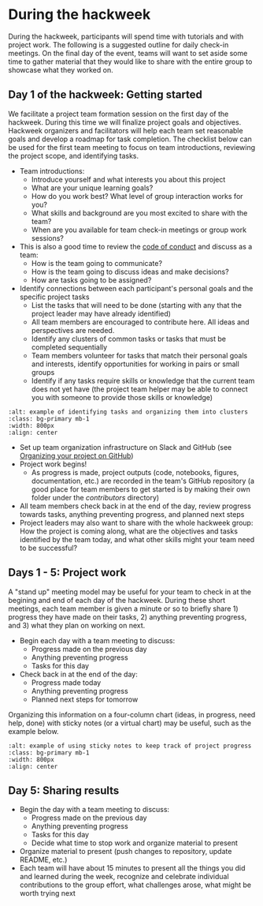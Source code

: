 # During the hackweek

During the hackweek, participants will spend time with tutorials and with project work. The following is a suggested outline for daily check-in meetings. On the final day of the event, teams will want to set aside some time to gather material that they would like to share with the entire group to showcase what they worked on.

## Day 1 of the hackweek: Getting started

We facilitate a project team formation session on the first day of the hackweek. During this time we will finalize project goals and objectives. Hackweek organizers and facilitators will help each team set reasonable goals and develop a roadmap for task completion. The checklist below can be used for the first team meeting to focus on team introductions, reviewing the project scope, and identifying tasks.

* Team introductions:
    * Introduce yourself and what interests you about this project
    * What are your unique learning goals? 
    * How do you work best? What level of group interaction works for you?
    * What skills and background are you most excited to share with the team?
    * When are you available for team check-in meetings or group work sessions?
* This is also a good time to review the [code of conduct](../CoC.md) and discuss as a team:
    * How is the team going to communicate?
    * How is the team going to discuss ideas and make decisions?
    * How are tasks going to be assigned?
* Identify connections between each participant's personal goals and the specific project tasks
  * List the tasks that will need to be done (starting with any that the project leader may have already identified)
  * All team members are encouraged to contribute here. All ideas and perspectives are needed.
  * Identify any clusters of common tasks or tasks that must be completed sequentially
  * Team members volunteer for tasks that match their personal goals and interests, identify opportunities for working in pairs or small groups
  * Identify if any tasks require skills or knowledge that the current team does not yet have (the project team helper may be able to connect you with someone to provide those skills or knowledge)
 
```{image} ../images/project-taskboard.png
:alt: example of identifying tasks and organizing them into clusters
:class: bg-primary mb-1
:width: 800px
:align: center
```

* Set up team organization infrastructure on Slack and GitHub (see [Organizing your project on GitHub](project_github.md)) 
* Project work begins!
    * As progress is made, project outputs (code, notebooks, figures, documentation, etc.) are recorded in the team's GitHub repository (a good place for team members to get started is by making their own folder under the *contributors* directory)
* All team members check back in at the end of the day, review progress towards tasks, anything preventing progress, and planned next steps
* Project leaders may also want to share with the whole hackweek group: How the project is coming along, what are the objectives and tasks identified by the team today, and what other skills might your team need to be successful?

## Days 1 - 5: Project work

A "stand up" meeting model may be useful for your team to check in at the begining and end of each day of the hackweek. During these short meetings, each team member is given a minute or so to briefly share 1) progress they have made on their tasks, 2) anything preventing progress, and 3) what they plan on working on next. 

* Begin each day with a team meeting to discuss:
    * Progress made on the previous day
    * Anything preventing progress
    * Tasks for this day
* Check back in at the end of the day:
    * Progress made today
    * Anything preventing progress
    * Planned next steps for tomorrow
 
Organizing this information on a four-column chart (ideas, in progress, need help, done) with sticky notes (or a virtual chart) may be useful, such as the example below.

```{image} ../images/project-progress.png
:alt: example of using sticky notes to keep track of project progress
:class: bg-primary mb-1
:width: 800px
:align: center
```

## Day 5: Sharing results

* Begin the day with a team meeting to discuss:
    * Progress made on the previous day
    * Anything preventing progress
    * Tasks for this day
    * Decide what time to stop work and organize material to present
* Organize material to present (push changes to repository, update README, etc.)
* Each team will have about 15 minutes to present all the things you did and learned during the week, recognize and celebrate individual contributions to the group effort, what challenges arose, what might be worth trying next
